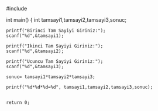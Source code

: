 #include 

int main()
{
    int tamsayi1,tamsayi2,tamsayi3,sonuc;
    
    printf("Birinci Tam Sayiyi Giriniz:");
    scanf("%d",&tamsayi1);
    
    printf("Ikinci Tam Sayiyi Giriniz:");
    scanf("%d",&tamsayi2);
    
    printf("Ucuncu Tam Sayiyi Giriniz:");
    scanf("%d",&tamsayi3);
    
    sonuc= tamsayi1*tamsayi2*tamsayi3;
    
    printf("%d*%d*%d=%d", tamsayi1,tamsayi2,tamsayi3,sonuc);
    

    return 0;
